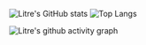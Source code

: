 ![Litre's GitHub stats](https://github-readme-stats.vercel.app/api?username=Litre-WU&show_icons=true&theme=radical) ![Top Langs](https://github-readme-stats.vercel.app/api/top-langs/?username=Litre-WU&layout=compact)

![Litre's github activity graph](https://github-readme-activity-graph.vercel.app/graph?username=Litre-WU&theme=react-dark)
